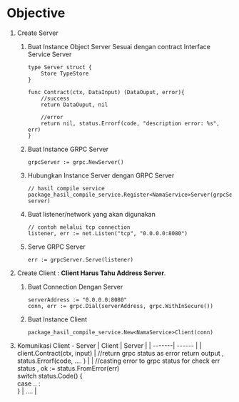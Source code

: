 # Objective <br />
1. Create Server 
   1. Buat Instance Object Server Sesuai dengan contract Interface Service Server
        ```
        type Server struct {
            Store TypeStore
        }

        func Contract(ctx, DataInput) (DataOuput, error){
            //success
            return DataOuput, nil

            //error
            return nil, status.Errorf(code, "description error: %s", err)
        }
        ```
   2. Buat Instance GRPC Server
      ```
      grpcServer := grpc.NewServer()
      ``` 
   3. Hubungkan Instance Server dengan GRPC Server
      ```
      // hasil compile service
      package_hasil_compile_service.Register<NamaService>Server(grpcServer, server)
      ``` 
   4. Buat listener/network yang akan digunakan
      ```
      // contoh melalui tcp connection
      listener, err := net.Listen("tcp", "0.0.0.0:8080")
      ``` 
   5. Serve GRPC Server
      ```
      err := grpcServer.Serve(listener)
      ``` 
    
2. Create Client : **Client Harus Tahu Address Server**.
   1. Buat Connection Dengan Server
      ```
      serverAddress := "0.0.0.0:8080"
      conn, err := grpc.Dial(serverAddress, grpc.WithInSecure())
      ``` 
   2. Buat Instance Client
      ```
      package_hasil_compile_service.New<NamaService>Client(conn)
      ``` 

3. Komunikasi Client - Server
   | Client | Server |
   | -------| ------ |
   | client.Contract(ctx, input) |  //return grpc status as error return output , status.Errorf(code, .... ) |
   | //casting error to grpc status for check err <br /> status , ok := status.FromError(err) <br />
   switch status.Code() { <br /> case .. : <br /> } | .... |
